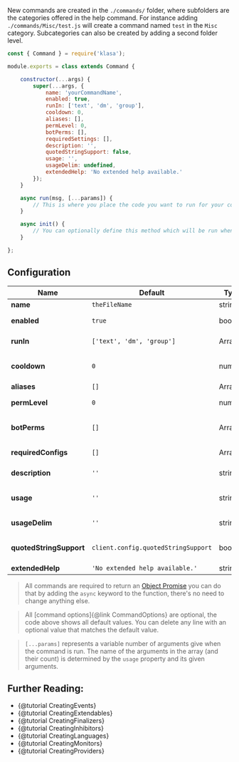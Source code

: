 New commands are created in the `./commands/` folder, where subfolders are the categories offered in the help command. For instance adding `./commands/Misc/test.js` will create a command named `test` in the `Misc` category. Subcategories can also be created by adding a second folder level.

```javascript
const { Command } = require('klasa');

module.exports = class extends Command {

	constructor(...args) {
		super(...args, {
			name: 'yourCommandName',
            enabled: true,
            runIn: ['text', 'dm', 'group'],
            cooldown: 0,
            aliases: [],
            permLevel: 0,
            botPerms: [],
            requiredSettings: [],
            description: '',
            quotedStringSupport: false,
            usage: '',
            usageDelim: undefined,
            extendedHelp: 'No extended help available.'
		});
	}

	async run(msg, [...params]) {
		// This is where you place the code you want to run for your command
	}

	async init() {
		// You can optionally define this method which will be run when the bot starts (after login, so discord data is available via this.client)
	}

};
```

## Configuration

| Name                    | Default                             | Type    | Description                                                                 |
| ----------------------- | ----------------------------------- | ------- | --------------------------------------------------------------------------- |
| **name**                | `theFileName`                       | string  | The name of the command                                                     |
| **enabled**             | `true`                              | boolean | Whether the command is enabled or not                                       |
| **runIn**               | `['text', 'dm', 'group']`           | Array   | What channel types the command should run in                                |
| **cooldown**            | `0`                                 | number  | The amount of time before the user can run the command again in seconds     |
| **aliases**             | `[]`                                | Array   | Any comand aliases                                                          |
| **permLevel**           | `0`                                 | number  | The required permission level to use the command                            |
| **botPerms**            | `[]`                                | Array   | The required Discord permissions for the bot to use this command            |
| **requiredConfigs**     | `[]`                                | Array   | The required guild configs to use this command                              |
| **description**         | `''`                                | string  | The help description for the command                                        |
| **usage**               | `''`                                | string  | The usage string for the command See. {@tutorial UnderstandingUsageStrings} |
| **usageDelim**          | `''`                                | string  | The string to deliminate the command input for usage                        |
| **quotedStringSupport** | `client.config.quotedStringSupport` | boolean | Wheter args for this command should not deliminated inside quotes           |
| **extendedHelp**        | `'No extended help available.'`     | string  | Extended help strings                                                       |

> All commands are required to return an [Object Promise](https://developer.mozilla.org/en/docs/Web/JavaScript/Reference/Global_Objects/Promise) you can do that by adding the `async` keyword to the function, there's no need to change anything else.

> All [command options]{@link CommandOptions} are optional, the code above shows all default values. You can delete any line with an optional value that matches the default value.

>`[...params]` represents a variable number of arguments give when the command is run. The name of the arguments in the array (and their count) is determined by the `usage` property and its given arguments.

## Further Reading:

- {@tutorial CreatingEvents}
- {@tutorial CreatingExtendables}
- {@tutorial CreatingFinalizers}
- {@tutorial CreatingInhibitors}
- {@tutorial CreatingLanguages}
- {@tutorial CreatingMonitors}
- {@tutorial CreatingProviders}
